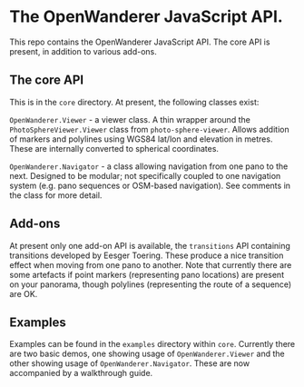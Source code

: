 # The OpenWanderer JavaScript API.

This repo contains the OpenWanderer JavaScript API. The core API is present, in addition to various add-ons.

## The core API 

This is in the `core` directory.
At present, the following classes exist:

`OpenWanderer.Viewer` - a viewer class. A thin wrapper around the `PhotoSphereViewer.Viewer` class from `photo-sphere-viewer`. Allows addition of markers and polylines using WGS84 lat/lon and elevation in metres. These are internally converted to spherical coordinates.

`OpenWanderer.Navigator` - a class allowing navigation from one pano to the next. Designed to be modular; not specifically coupled to one navigation system (e.g. pano sequences or OSM-based navigation). See comments in the class for more detail. 

## Add-ons

At present only one add-on API is available, the `transitions` API containing transitions developed by Eesger Toering. These produce a nice transition effect when moving from one pano to another. Note that currently there are some artefacts if point markers (representing pano locations) are present on your panorama, though polylines (representing the route of a sequence) are OK. 

## Examples

Examples can be found in the `examples` directory within `core`. Currently there are two basic demos, one showing usage of `OpenWanderer.Viewer` and the other showing usage of `OpenWanderer.Navigator`. These are now accompanied by a walkthrough guide.
